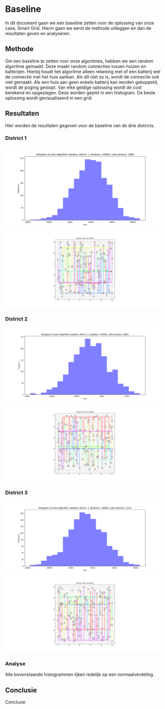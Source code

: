 # Baseline

In dit document gaan we een baseline zetten voor de oplossing van onze case, Smart Grid. Hierin gaan we eerst de methode uitleggen en dan de resultaten geven en analyseren.

## Methode

Om een baseline te zetten voor onze algoritmes, hebben we een random algoritme gemaakt. Deze maakt random connecties tussen huizen en batterijen. Hierbij houdt het algoritme alleen rekening met of een batterij wel de connectie met het huis aankan. Als dit niet zo is, wordt de connectie ook niet gemaakt. Als een huis aan geen enkele batterij kan worden gekoppeld, wordt de poging gestopt. Van elke geldige oplossing wordt de cost berekend en opgeslagen. Deze worden geplot in een histogram. De beste oplossing wordt gevisualiseerd in een grid.

## Resultaten

Hier worden de resultaten gegeven voor de baseline van de drie districts.

### District 1
![](images/baseline_hist_district1.png)
![](images/baseline_grid_district1.png)

### District 2
![](images/baseline_hist_district2.png)
![](images/baseline_grid_district2.png)

### District 3
![](images/baseline_hist_district3.png)
![](images/baseline_grid_district3.png)

### Analyse

Alle bovenstaande histogrammen lijken redelijk op een normaalverdeling. 

## Conclusie

Conclusie